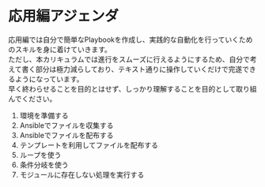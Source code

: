 # 応用編アジェンダ

応用編では自分で簡単なPlaybookを作成し、実践的な自動化を行っていくためのスキルを身に着けていきます。  
ただし、本カリキュラムでは進行をスムーズに行えるようにするため、自分で考えて書く部分は極力減らしており、テキスト通りに操作していくだけで完遂できるようになっています。  
早く終わらせることを目的とはせず、しっかり理解することを目的として取り組んでください。

1. 環境を準備する
2. Ansibleでファイルを収集する
3. Ansibleでファイルを配布する
4. テンプレートを利用してファイルを配布する
5. ループを使う
6. 条件分岐を使う
7. モジュールに存在しない処理を実行する
